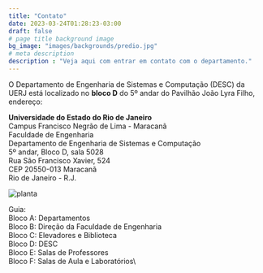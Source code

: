 ```yaml
---
title: "Contato"
date: 2023-03-24T01:28:23-03:00
draft: false
# page title background image
bg_image: "images/backgrounds/predio.jpg"
# meta description
description : "Veja aqui com entrar em contato com o departamento."
---
```

O Departamento de Engenharia de Sistemas e Computação (DESC) da UERJ está localizado no **bloco D** do 5º andar do Pavilhão João Lyra Filho, endereço:

**Universidade do Estado do Rio de Janeiro**  
Campus Francisco Negrão de Lima - Maracanã  
Faculdade de Engenharia  
Departamento de Engenharia de Sistemas e Computação  
5º andar, Bloco D, sala 5028  
Rua São Francisco Xavier, 524  
CEP 20550-013 Maracanã  
Rio de Janeiro - R.J.  

![planta](/images/contact/localiza.gif)

Guia:\
Bloco A: Departamentos\
Bloco B: Direção da Faculdade de Engenharia\
Bloco C: Elevadores e Biblioteca\
Bloco D: DESC\
Bloco E: Salas de Professores\
Bloco F: Salas de Aula e Laboratórios\
